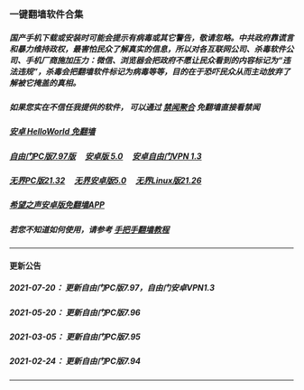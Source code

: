 ### 一键翻墙软件合集

##### 国产手机下载或安装时可能会提示有病毒或其它警告，敬请忽略。中共政府靠谎言和暴力维持政权，最害怕民众了解真实的信息，所以对各互联网公司、杀毒软件公司、手机厂商施加压力：微信、浏览器会把政府不愿让民众看到的内容标记为“违法违规”，杀毒会把翻墙软件标记为病毒等等，目的在于恐吓民众从而主动放弃了解被它掩盖的真相。

##### 如果您实在不信任我提供的软件， 可以通过 [禁闻聚合](https://github.com/gfw-breaker/banned-news3/blob/master/README.md) 免翻墙直接看禁闻

##### [安卓 HelloWorld 免翻墙](https://github.com/gfw-breaker/HelloWorld/blob/master/README.md)

##### <a href="http://78.141.195.254:10000/videos/sw/fg797p.zip" targe="_blank">自由门PC版7.97版</a> &nbsp;  &nbsp; <a href="http://78.141.195.254:10000/videos/sw/fgma50.apk" targe="_blank">安卓版 5.0</a>  &nbsp;  &nbsp; <a href="http://78.141.195.254:10000/videos/sw/fgvpn.apk" targe="_blank">安卓自由门VPN 1.3</a>

##### <a href="http://78.141.195.254:10000/videos/sw/u2132.exe" targe="_blank">无界PC版21.32</a> &nbsp;  &nbsp; <a href="http://78.141.195.254:10000/videos/sw/um.apk" targe="_blank">无界安卓版5.0</a> &nbsp;  &nbsp; <a href="http://78.141.195.254:10000/videos/sw/u2126" targe="_blank">无界Linux版21.26</a>

##### <a href="http://78.141.195.254:10000/videos/sw/oHopea.apk" targe="_blank">希望之声安卓版免翻墙APP</a>

##### 若您不知道如何使用，请参考 [手把手翻墙教程](https://github.com/gfw-breaker/guides/wiki)


-----
#### 更新公告

##### 2021-07-20： 更新自由门PC版7.97，自由门安卓VPN1.3
##### 2021-05-20： 更新自由门PC版7.96
##### 2021-03-05： 更新自由门PC版7.95
##### 2021-02-24： 更新自由门PC版7.94


----

<img src='http://gfw-breaker.win/nogfw.md' width='0px' height='0px'/>

